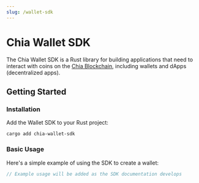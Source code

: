 ```yaml
---
slug: /wallet-sdk
---
```


# Chia Wallet SDK

The Chia Wallet SDK is a Rust library for building applications that need to interact with coins on the [Chia Blockchain](https://www.chia.net/), including wallets and dApps (decentralized apps).

## Getting Started

### Installation

Add the Wallet SDK to your Rust project:

```shell
cargo add chia-wallet-sdk
```

### Basic Usage

Here's a simple example of using the SDK to create a wallet:

```rust
// Example usage will be added as the SDK documentation develops
```
